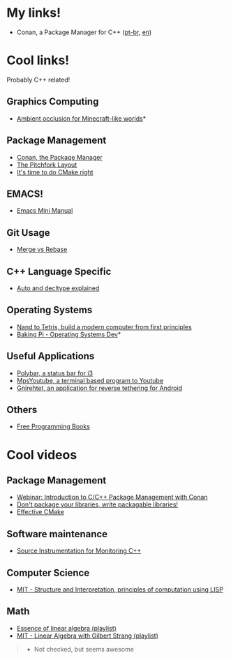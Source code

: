 # My links!

 * Conan, a Package Manager for C++ ([pt-br](conan-basic-ptbr.md), [en](conan-basic-en.md))

# Cool links!

Probably C++ related!

## Graphics Computing

* [Ambient occlusion for Minecraft-like worlds](https://0fps.net/2013/07/03/ambient-occlusion-for-minecraft-like-worlds/)*

## Package Management

* [Conan, the Package Manager](https://medium.com/@eirc.m/exploring-conan-21bcd355154)
* [The Pitchfork Layout](https://api.csswg.org/bikeshed/?force=1&url=https://raw.githubusercontent.com/vector-of-bool/pitchfork/develop/data/spec.bs)
* [It's time to do CMake right](https://pabloariasal.github.io/2018/02/19/its-time-to-do-cmake-right/)

## EMACS!

* [Emacs Mini Manual](http://tuhdo.github.io/index.html)

## Git Usage

* [Merge vs Rebase](https://www.atlassian.com/git/tutorials/merging-vs-rebasing#the-golden-rule-of-rebasing)

## C++ Language Specific

* [Auto and decltype explained](http://thbecker.net/articles/auto_and_decltype/section_01.html)

## Operating Systems

* [Nand to Tetris, build a modern computer from first principles](https://www.nand2tetris.org/)
* [Baking Pi - Operating Systems Dev](https://www.cl.cam.ac.uk/projects/raspberrypi/tutorials/os/)*

## Useful Applications

* [Polybar, a status bar for i3](https://github.com/jaagr/polybar)
* [MpsYoutube, a terminal based program to Youtube](https://github.com/mps-youtube/mps-youtube)
* [Gnirehtet, an application for reverse tethering for Android](https://github.com/Genymobile/gnirehtet)

## Others
* [Free Programming Books](https://github.com/EbookFoundation/free-programming-books)

# Cool videos

## Package Management

* [Webinar: Introduction to C/C++ Package Management with Conan](https://www.youtube.com/watch?v=xBLjXdyh3zs)
* [Don't package your libraries, write packagable libraries!](https://www.youtube.com/watch?v=sBP17HQAQjk)
* [Effective CMake](https://www.youtube.com/watch?v=bsXLMQ6WgIk)

## Software maintenance

* [Source Instrumentation for Monitoring C++](https://www.youtube.com/watch?v=0WgC5jnrRx8)

## Computer Science

* [MIT - Structure and Interpretation, principles of computation using LISP](https://www.youtube.com/playlist?list=PLE18841CABEA24090)

## Math

* [Essence of linear algebra (playlist)](https://www.youtube.com/playlist?list=PLZHQObOWTQDPD3MizzM2xVFitgF8hE_ab)
* [MIT - Linear Algebra with Gilbert Strang (playlist)](https://www.youtube.com/playlist?list=PL221E2BBF13BECF6C)

> * Not checked, but seems awesome
